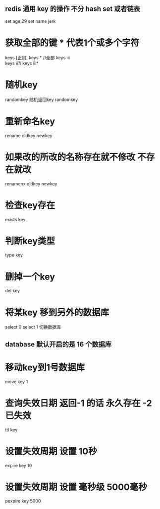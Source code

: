 ## redis 通用 key 的操作 不分 hash  set 或者链表
set age 29
set name jerk

# 获取全部的键 * 代表1个或多个字符
 keys  [正则]
keys *  //全部
keys iii  
keys ii?i 
keys iii*
# 随机key
randomkey 随机返回key
randomkey 
# 重新命名key
rename oldkey newkey
# 如果改的所改的名称存在就不修改 不存在就改
renamenx oldkey newkey
# 检查key存在 
exists key 
# 判断key类型
type key
# 删掉一个key
del key
# 将某key 移到另外的数据库
select 0 
select 1 切换数据库

## database 默认开启的是 16 个数据库 
# 移动key到1号数据库
move key  1
# 查询失效日期 返回-1 的话  永久存在 -2 已失效
ttl key
# 设置失效周期 设置 10秒
expire key 10 
# 设置失效周期 设置 毫秒级 5000毫秒
pexpire key 5000 
